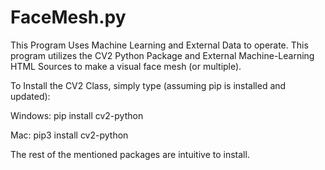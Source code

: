# FaceMesh.py
This Program Uses Machine Learning and External Data to operate. This program utilizes the CV2 Python Package and External Machine-Learning HTML Sources to make a visual face mesh (or multiple).

To Install the CV2 Class, simply type (assuming pip is installed and updated):

Windows: pip install cv2-python

Mac: pip3 install cv2-python

The rest of the mentioned packages are intuitive to install.
